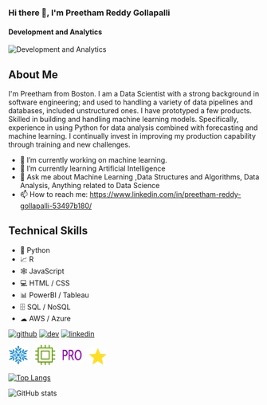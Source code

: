 ### Hi there 👋, I'm Preetham Reddy Gollapalli

#### Development and Analytics

![Development and Analytics](https://assets-global.website-files.com/63ccf2f0ea97be12ead278ed/644a18b637053fa3709c5ba2_what-is-data-science-p-1600.jpg)

## About Me

I'm Preetham from Boston. I am a Data Scientist with a strong background in software engineering; and used to handling a variety of data pipelines and databases, included unstructured ones. I have prototyped a few products. Skilled in building and handling machine learning models. Specifically, experience in using Python for data analysis combined with forecasting and machine learning. I continually invest in improving my production capability through training and new challenges.

- 🔭 I’m currently working on machine learning. 
- 🌱 I’m currently learning Artificial Intelligence 
- 💬 Ask me about Machine Learning ,Data Structures and Algorithms, Data Analysis, Anything related to Data Science 
- 📫 How to reach me: https://www.linkedin.com/in/preetham-reddy-gollapalli-53497b180/ 

## Technical Skills
* 🐍 Python
* 📈 R
* 🕸️ JavaScript
* 💻 HTML / CSS
* 📊 PowerBI / Tableau
* 🗄 SQL / NoSQL
* ☁ AWS / Azure

[<img src='https://cdn.jsdelivr.net/npm/simple-icons@3.0.1/icons/github.svg' alt='github' height='40'>](https://github.com/Preeddy)  [<img src='https://cdn.jsdelivr.net/npm/simple-icons@3.0.1/icons/dev-dot-to.svg' alt='dev' height='40'>](https://dev.to/Preeddy)  [<img src='https://cdn.jsdelivr.net/npm/simple-icons@3.0.1/icons/linkedin.svg' alt='linkedin' height='40'>](https://www.linkedin.com/in/Preetham/)  

<a href='https://archiveprogram.github.com/'><img src='https://raw.githubusercontent.com/acervenky/animated-github-badges/master/assets/acbadge.gif' width='40' height='40'></a> <a href='https://docs.github.com/en/developers'><img src='https://raw.githubusercontent.com/acervenky/animated-github-badges/master/assets/devbadge.gif' width='40' height='40'></a> <a href='https://github.com/pricing'><img src='https://raw.githubusercontent.com/acervenky/animated-github-badges/master/assets/pro.gif' width='40' height='40'></a> <a href='https://stars.github.com/'><img src='https://raw.githubusercontent.com/acervenky/animated-github-badges/master/assets/starbadge.gif' width='35' height='35'></a> 

[![Top Langs](https://github-readme-stats.vercel.app/api/top-langs/?username=Preeddy)](https://github.com/anuraghazra/github-readme-stats)

![GitHub stats](https://github-readme-stats.vercel.app/api?username=Preeddy&show_icons=true)  

